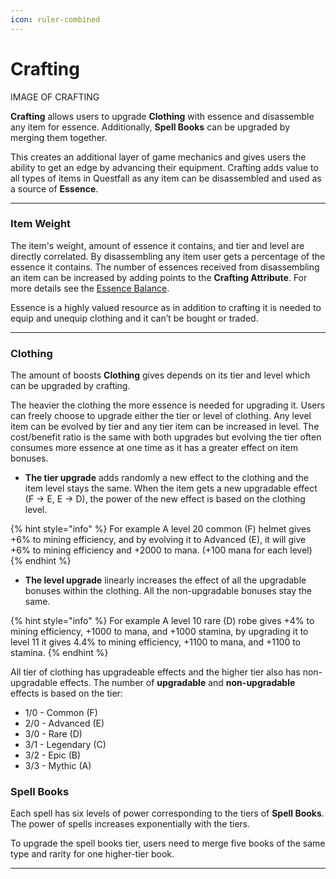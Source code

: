 ```yaml
---
icon: ruler-combined
---
```


# Crafting

IMAGE OF CRAFTING

**Crafting** allows users to upgrade **Clothing** with essence and disassemble any item for essence. Additionally, **Spell Books** can be upgraded by merging them together.

This creates an additional layer of game mechanics and gives users the ability to get an edge by advancing their equipment. Crafting adds value to all types of items in Questfall as any item can be disassembled and used as a source of **Essence**.

***

### Item Weight

The item's weight, amount of essence it contains, and tier and level are directly correlated. By disassembling any item user gets a percentage of the essence it contains. The number of essences received from disassembling an item can be increased by adding points to the **Crafting Attribute**. For more details see the [Essence Balance](character.md).

Essence is a highly valued resource as in addition to crafting it is needed to equip and unequip clothing and it can’t be bought or traded.



***

### Clothing

The amount of boosts **Clothing** gives depends on its tier and level which can be upgraded by crafting.

The heavier the clothing the more essence is needed for upgrading it. Users can freely choose to upgrade either the tier or level of clothing. Any level item can be evolved by tier and any tier item can be increased in level. The cost/benefit ratio is the same with both upgrades but evolving the tier often consumes more essence at one time as it has a greater effect on item bonuses. 

* **The tier upgrade** adds randomly a new effect to the clothing and the item level stays the same. When the item gets a new upgradable effect (F -> E, E -> D), the power of the new effect is based on the clothing level.

{% hint style="info" %}
For example A level 20 common (F) helmet gives +6% to mining efficiency, and by evolving it to Advanced (E), it will give +6% to mining efficiency and +2000 to mana. (+100 mana for each level)
{% endhint %}

* **The level upgrade** linearly increases the effect of all the upgradable bonuses within the clothing. All the non-upgradable bonuses stay the same. 

{% hint style="info" %}
For example A level 10 rare (D) robe gives +4% to mining efficiency, +1000 to mana, and +1000 stamina, by upgrading it to level 11 it gives 4.4% to mining efficiency, +1100 to mana, and +1100 to stamina. 
{% endhint %}

All tier of clothing has upgradeable effects and the higher tier also has non-upgradable effects. The number of **upgradable** and **non-upgradable** effects is based on the tier:

*  1/0 - Common (F) 	
*  2/0 - Advanced (E) 	
*  3/0 - Rare (D) 	
*  3/1 - Legendary (C) 	
*  3/2 - Epic (B) 	
*  3/3 - Mythic (A) 	


### Spell Books

Each spell has six levels of power corresponding to the tiers of **Spell Books**. The power of spells increases exponentially with the tiers.

To upgrade the spell books tier, users need to merge five books of the same type and rarity for one higher-tier book.

***